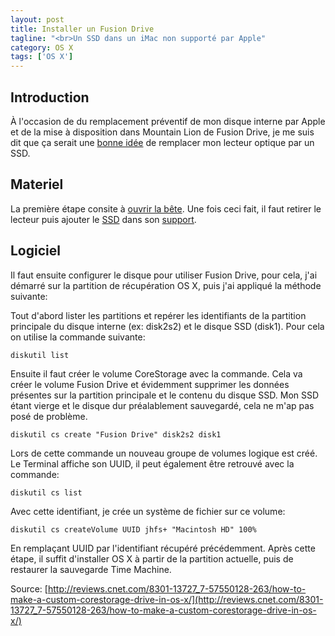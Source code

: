 ```yaml
---
layout: post
title: Installer un Fusion Drive
tagline: "<br>Un SSD dans un iMac non supporté par Apple"
category: OS X
tags: ['OS X']
---
```


## Introduction

À l'occasion de du remplacement préventif de mon disque interne par Apple et
de la mise à disposition dans Mountain Lion de Fusion Drive, je me suis dit
que ça serait une 
[bonne idée](http://forum.macbidouille.com/index.php?showtopic=365122) de
remplacer mon lecteur optique par un SSD.

## Materiel

La première étape consite à 
[ouvrir la bête](http://forum.macbidouille.com/index.php?showtopic=365122).
Une fois ceci fait, il faut retirer le lecteur puis ajouter le [SSD](http://www.topachat.com/pages/detail2_cat_est_micro_puis_rubrique_est_w_ssd_puis_ref_est_in10050056.html)
dans son [support](http://www.newmodeus.com/shop/index.php?main_page=product_info&products_id=260).

## Logiciel

Il faut ensuite configurer le disque pour utiliser Fusion Drive, pour cela,
j'ai démarré sur la partition de récupération OS X, puis j'ai appliqué la
méthode suivante:

Tout d'abord lister les partitions et repérer les identifiants de la partition
principale du disque interne (ex: disk2s2) et le disque SSD (disk1). Pour cela 
on utilise la commande suivante:

	diskutil list

Ensuite il faut créer le volume CoreStorage avec la commande. Cela va créer
le volume Fusion Drive et évidemment supprimer les données présentes sur la
partition principale et le contenu du disque SSD. Mon SSD étant vierge et le
disque dur préalablement sauvegardé, cela ne m'ap pas posé de problème.

	diskutil cs create "Fusion Drive" disk2s2 disk1

Lors de cette commande un nouveau groupe de volumes logique est créé. Le 
Terminal affiche son UUID, il peut également être retrouvé avec la commande:

	diskutil cs list

Avec cette identifiant, je crée un système de fichier sur ce volume:

	diskutil cs createVolume UUID jhfs+ "Macintosh HD" 100%

En remplaçant UUID par l'identifiant récupéré précédemment. Après cette étape,
il suffit d'installer OS X à partir de la partition actuelle, puis de
restaurer la sauvegarde Time Machine.

Source: [http://reviews.cnet.com/8301-13727_7-57550128-263/how-to-make-a-custom-corestorage-drive-in-os-x/](http://reviews.cnet.com/8301-13727_7-57550128-263/how-to-make-a-custom-corestorage-drive-in-os-x/)
